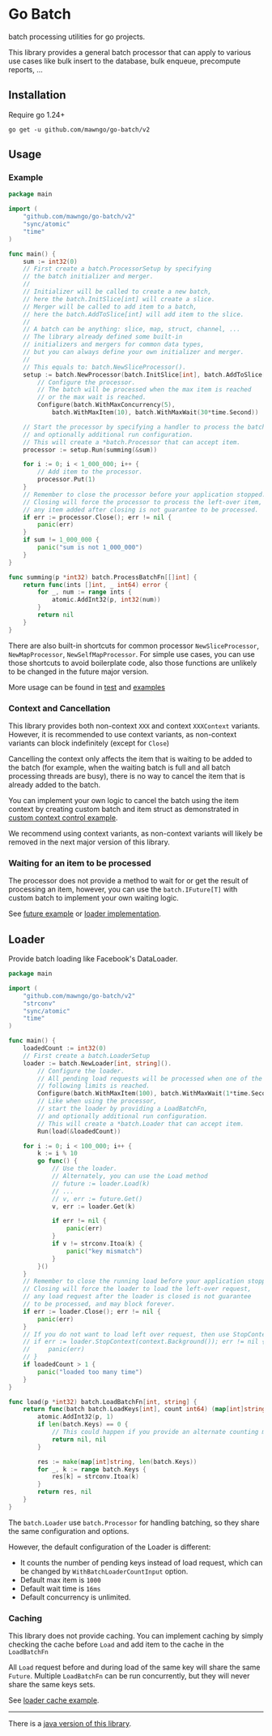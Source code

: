 # Go Batch

batch processing utilities for go projects.

This library provides a general batch processor that can apply to various use cases like bulk insert to the database,
bulk enqueue, precompute reports, ...

## Installation

Require go 1.24+

```shell
go get -u github.com/mawngo/go-batch/v2
```

## Usage

### Example

```go
package main

import (
	"github.com/mawngo/go-batch/v2"
	"sync/atomic"
	"time"
)

func main() {
	sum := int32(0)
	// First create a batch.ProcessorSetup by specifying 
	// the batch initializer and merger.
	//
	// Initializer will be called to create a new batch, 
	// here the batch.InitSlice[int] will create a slice.
	// Merger will be called to add item to a batch, 
	// here the batch.AddToSlice[int] will add item to the slice.
	//
	// A batch can be anything: slice, map, struct, channel, ...
	// The library already defined some built-in 
	// initializers and mergers for common data types,
	// but you can always define your own initializer and merger.
	//
	// This equals to: batch.NewSliceProcessor().
	setup := batch.NewProcessor(batch.InitSlice[int], batch.AddToSlice[int]).
		// Configure the processor.
		// The batch will be processed when the max item is reached 
		// or the max wait is reached.
		Configure(batch.WithMaxConcurrency(5),
			batch.WithMaxItem(10), batch.WithMaxWait(30*time.Second))

	// Start the processor by specifying a handler to process the batch,
	// and optionally additional run configuration.
	// This will create a *batch.Processor that can accept item.
	processor := setup.Run(summing(&sum))

	for i := 0; i < 1_000_000; i++ {
		// Add item to the processor.
		processor.Put(1)
	}
	// Remember to close the processor before your application stopped.
	// Closing will force the processor to process the left-over item, 
	// any item added after closing is not guarantee to be processed.
	if err := processor.Close(); err != nil {
		panic(err)
	}
	if sum != 1_000_000 {
		panic("sum is not 1_000_000")
	}
}

func summing(p *int32) batch.ProcessBatchFn[[]int] {
	return func(ints []int, _ int64) error {
		for _, num := range ints {
			atomic.AddInt32(p, int32(num))
		}
		return nil
	}
}
```

There are also built-in shortcuts for common processor `NewSliceProcessor`, `NewMapProcessor`, `NewSelfMapProcessor`.
For simple use cases, you can use those shortcuts to avoid boilerplate code, also those functions are unlikely to be
changed in the future major version.

More usage can be found in [test](batch_test.go) and [examples](examples)

### Context and Cancellation

This library provides both non-context `XXX` and context `XXXContext` variants.
However, it is recommended to use context variants, as non-context variants can block indefinitely (except for `Close`)

Cancelling the context only affects the item that is waiting to be added to the batch (for example, when the waiting
batch is full and all batch processing threads are busy), there is no way to cancel the item that is already added to
the batch.

You can implement your own logic to cancel the batch using the item context by creating custom batch and item struct
as demonstrated in [custom context control example](examples/ctxctrl/main.go).

We recommend using context variants, as non-context variants will likely be removed in the next major version of this
library.

### Waiting for an item to be processed

The processor does not provide a method to wait for or get the result of processing an item, however,
you can use the `batch.IFuture[T]` with custom batch to implement your own waiting logic.

See [future example](examples/future/main.go) or [loader implementation](loader.go).

## Loader

Provide batch loading like Facebook's DataLoader.

```go
package main

import (
	"github.com/mawngo/go-batch/v2"
	"strconv"
	"sync/atomic"
	"time"
)

func main() {
	loadedCount := int32(0)
	// First create a batch.LoaderSetup
	loader := batch.NewLoader[int, string]().
		// Configure the loader.
		// All pending load requests will be processed when one of the 
		// following limits is reached.
		Configure(batch.WithMaxItem(100), batch.WithMaxWait(1*time.Second)).
		// Like when using the processor,
		// start the loader by providing a LoadBatchFn,
		// and optionally additional run configuration.
		// This will create a *batch.Loader that can accept item.
		Run(load(&loadedCount))

	for i := 0; i < 100_000; i++ {
		k := i % 10
		go func() {
			// Use the loader.
			// Alternately, you can use the Load method
			// future := loader.Load(k)
			// ...
			// v, err := future.Get()
			v, err := loader.Get(k)

			if err != nil {
				panic(err)
			}
			if v != strconv.Itoa(k) {
				panic("key mismatch")
			}
		}()
	}
	// Remember to close the running load before your application stopped.
	// Closing will force the loader to load the left-over request,
	// any load request after the loader is closed is not guarantee 
	// to be processed, and may block forever.
	if err := loader.Close(); err != nil {
		panic(err)
	}
	// If you do not want to load left over request, then use StopContext instead.
	// if err := loader.StopContext(context.Background()); err != nil {
	//     panic(err)
	// }
	if loadedCount > 1 {
		panic("loaded too many time")
	}
}

func load(p *int32) batch.LoadBatchFn[int, string] {
	return func(batch batch.LoadKeys[int], count int64) (map[int]string, error) {
		atomic.AddInt32(p, 1)
		if len(batch.Keys) == 0 {
			// This could happen if you provide an alternate counting method.
			return nil, nil
		}

		res := make(map[int]string, len(batch.Keys))
		for _, k := range batch.Keys {
			res[k] = strconv.Itoa(k)
		}
		return res, nil
	}
}
```

The `batch.Loader` use `batch.Processor` for handling batching, so they share the same configuration and options.

However, the default configuration of the Loader is different:

- It counts the number of pending keys instead of load request, which can be changed by `WithBatchLoaderCountInput`
  option.
- Default max item is `1000`
- Default wait time is `16ms`
- Default concurrency is unlimited.

### Caching

This library does not provide caching.
You can implement caching by simply checking the cache before `Load` and add item
to the cache in the `LoadBatchFn`

All `Load` request before and during load of the same key will share the same `Future`.
Multiple `LoadBatchFn` can be run concurrently, but they will never share the same keys sets.

See [loader cache example](examples/loadercache/main.go).

---
There is a [java version of this library](https://github.com/mawngo/batch4j).
